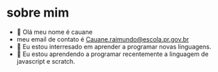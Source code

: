 # sobre mim
- 👋 Olá meu nome é cauane
- meu email de contato é Cauane.raimundo@escola.pr.gov.br
-  👀 Eu estou interresado em aprender a programar novas linguagens.
- 🌱  Eu estou aprendendo a programar recentemente a linguagem de javascript e scratch.


<!---
cauanelr/cauanelr is a ✨ special ✨ repository because its `README.md` (this file) appears on your GitHub profile.
You can click the Preview link to take a look at your changes.
--->
